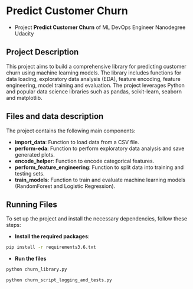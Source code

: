 # Predict Customer Churn

- Project **Predict Customer Churn** of ML DevOps Engineer Nanodegree Udacity

## Project Description
This project aims to build a comprehensive library for predicting customer churn using machine learning models. The library includes functions for data loading, exploratory data analysis (EDA), feature encoding, feature engineering, model training and evaluation. The project leverages Python and popular data science libraries such as pandas, scikit-learn, seaborn and matplotlib.

## Files and data description
The project contains the following main components:

- **import_data**: Function to load data from a CSV file.
- **perform-eda**: Function to perform exploratory data analysis and save generated plots.
- **encode_helper**: Function to encode categorical features.
- **perform_feature_engineering**: Function to split data into training and testing sets.
- **train_models**: Function to train and evaluate machine learning models (RandomForest and Logistic Regression).

## Running Files

To set up the project and install the necessary dependencies, follow these steps:

- **Install the required packages**:
```sh
pip install -r requirements3.6.txt
```

- **Run the files**
```sh
python churn_library.py
```

```sh
python churn_script_logging_and_tests.py
```

